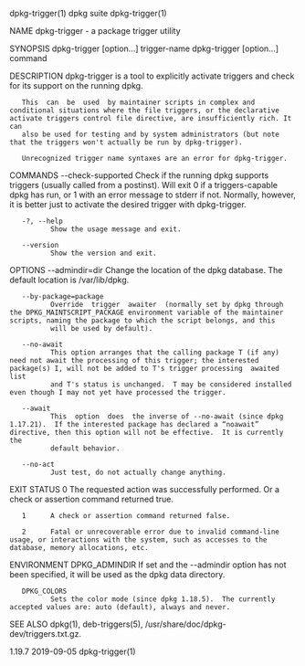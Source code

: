dpkg-trigger(1)                                                                                   dpkg suite                                                                                  dpkg-trigger(1)

NAME
       dpkg-trigger - a package trigger utility

SYNOPSIS
       dpkg-trigger [option...] trigger-name
       dpkg-trigger [option...] command

DESCRIPTION
       dpkg-trigger is a tool to explicitly activate triggers and check for its support on the running dpkg.

       This  can  be  used  by maintainer scripts in complex and conditional situations where the file triggers, or the declarative activate triggers control file directive, are insufficiently rich. It can
       also be used for testing and by system administrators (but note that the triggers won't actually be run by dpkg-trigger).

       Unrecognized trigger name syntaxes are an error for dpkg-trigger.

COMMANDS
       --check-supported
              Check if the running dpkg supports triggers (usually called from a postinst). Will exit 0 if a triggers-capable dpkg has run, or 1 with an error message to stderr if not.  Normally,  however,
              it is better just to activate the desired trigger with dpkg-trigger.

       -?, --help
              Show the usage message and exit.

       --version
              Show the version and exit.

OPTIONS
       --admindir=dir
              Change the location of the dpkg database. The default location is /var/lib/dpkg.

       --by-package=package
              Override  trigger  awaiter  (normally set by dpkg through the DPKG_MAINTSCRIPT_PACKAGE environment variable of the maintainer scripts, naming the package to which the script belongs, and this
              will be used by default).

       --no-await
              This option arranges that the calling package T (if any) need not await the processing of this trigger; the interested package(s) I, will not be added to T's trigger processing  awaited  list
              and T's status is unchanged.  T may be considered installed even though I may not yet have processed the trigger.

       --await
              This  option  does  the inverse of --no-await (since dpkg 1.17.21).  If the interested package has declared a “noawait” directive, then this option will not be effective.  It is currently the
              default behavior.

       --no-act
              Just test, do not actually change anything.

EXIT STATUS
       0      The requested action was successfully performed.  Or a check or assertion command returned true.

       1      A check or assertion command returned false.

       2      Fatal or unrecoverable error due to invalid command-line usage, or interactions with the system, such as accesses to the database, memory allocations, etc.

ENVIRONMENT
       DPKG_ADMINDIR
              If set and the --admindir option has not been specified, it will be used as the dpkg data directory.

       DPKG_COLORS
              Sets the color mode (since dpkg 1.18.5).  The currently accepted values are: auto (default), always and never.

SEE ALSO
       dpkg(1), deb-triggers(5), /usr/share/doc/dpkg-dev/triggers.txt.gz.

1.19.7                                                                                            2019-09-05                                                                                  dpkg-trigger(1)
